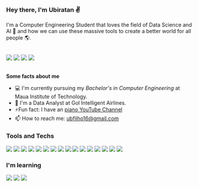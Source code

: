 ### Hey there, I'm Ubiratan ✌️

I'm a Computer Engineering Student that loves the field of Data Science and AI 🤖 and how we can use these massive tools to create a better world for all people 🌎. 

<br>
<div>
<a href="https://www.linkedin.com/in/ubiratanmotta/" target="_blank"><img src="https://img.shields.io/badge/-LinkedIn-%230077B5?style=for-the-badge&logo=linkedin&logoColor=white" target="_blank"></a>
<a href="https://www.instagram.com/bira.motta/" target="_blank"><img src="https://img.shields.io/badge/-Instagram-%23E4405F?style=for-the-badge&logo=instagram&logoColor=white" target="_blank"></a>
<a href="https://twitter.com/bira_motta1609" target="_blank"><img src="https://img.shields.io/badge/Twitter-%231DA1F2.svg?style=for-the-badge&logo=Twitter&logoColor=white" target="_blank"></a>
<a href="https://www.kaggle.com/ubiratanfilho" target="_blank"><img src="https://img.shields.io/badge/Kaggle-20BEFF?style=for-the-badge&logo=Kaggle&logoColor=white" target="_blank"></a>
</div>
<br>

**Some facts about me**
- 💻 I'm currently pursuing my *Bachelor's in Computer Engineering* at Maua Institute of Technology.
- 🛫 I'm a Data Analyst at Gol Intelligent Airlines.
- ⚡Fun fact: I have an [piano YouTube Channel](https://www.youtube.com/channel/UCQO0hnztkV4OJAD2cFn_2VA)
- 📫 How to reach me: ubfilho16@gmail.com

### Tools and Techs

<img src="https://img.shields.io/badge/Python-FFD43B?style=for-the-badge&logo=python&logoColor=blue" target="_blank"></a>
<img src="https://img.shields.io/badge/TensorFlow-FF6F00?style=for-the-badge&logo=tensorflow&logoColor=white" target="_blank"></a>
<img src="https://img.shields.io/badge/Databricks-FF3621?style=for-the-badge&logo=Databricks&logoColor=white" target="_blank"></a>
<img src="https://img.shields.io/badge/Keras-D00000?style=for-the-badge&logo=Keras&logoColor=white" target="_blank"></a>
<img src="https://img.shields.io/badge/Plotly-239120?style=for-the-badge&logo=plotly&logoColor=white" target="_blank"></a>
<img src="https://img.shields.io/badge/Pandas-2C2D72?style=for-the-badge&logo=pandas&logoColor=white" target="_blank"></a>
<img src="https://img.shields.io/badge/PowerBI-F2C811?style=for-the-badge&logo=Power%20BI&logoColor=white" target="_blank"></a>
<img src="https://img.shields.io/badge/scikit_learn-F7931E?style=for-the-badge&logo=scikit-learn&logoColor=white" target="_blank"></a>
<img src="https://img.shields.io/badge/Jupyter-F37626.svg?&style=for-the-badge&logo=Jupyter&logoColor=white" target="_blank"></a>
<img src="https://img.shields.io/badge/C-00599C?style=for-the-badge&logo=c&logoColor=white" target="_blank"></a>
<img src="https://img.shields.io/badge/MySQL-005C84?style=for-the-badge&logo=mysql&logoColor=white" target="_blank"></a>
<img src="https://img.shields.io/badge/SQLite-07405E?style=for-the-badge&logo=sqlite&logoColor=white" target="_blank"></a>
<img src="https://img.shields.io/badge/PostgreSQL-316192?style=for-the-badge&logo=postgresql&logoColor=white" target="_blank"></a>
<img src="https://img.shields.io/badge/R-276DC3?style=for-the-badge&logo=r&logoColor=white" target="_blank"></a>
<img src="https://img.shields.io/badge/Java-ED8B00?style=for-the-badge&logo=java&logoColor=white" target="_blank"></a>
<img src="https://img.shields.io/badge/GIT-E44C30?style=for-the-badge&logo=git&logoColor=white" target="_blank"></a>

### I'm learning

<img src="https://img.shields.io/badge/PyTorch-EE4C2C?style=for-the-badge&logo=PyTorch&logoColor=white" target="_blank"></a>
<img src="https://img.shields.io/badge/Amazon_AWS-232F3E?style=for-the-badge&logo=amazon-aws&logoColor=white" target="_blank"></a>
<img src="https://img.shields.io/badge/Microsoft_Azure-0089D6?style=for-the-badge&logo=microsoft-azure&logoColor=white" target="_blank"></a>
